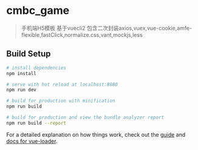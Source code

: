 # cmbc_game

> 手机端H5模板
> 基于vuecli2 包含二次封装axios,vuex,vue-cookie,amfe-flexible,fastClick,normalize.css,vant,mockjs,less

## Build Setup

``` bash
# install dependencies
npm install

# serve with hot reload at localhost:8080
npm run dev

# build for production with minification
npm run build

# build for production and view the bundle analyzer report
npm run build --report
```

For a detailed explanation on how things work, check out the [guide](http://vuejs-templates.github.io/webpack/) and [docs for vue-loader](http://vuejs.github.io/vue-loader).
